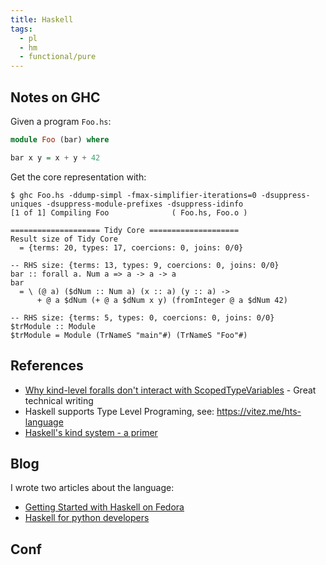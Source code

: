 ```yaml
---
title: Haskell
tags:
  - pl
  - hm
  - functional/pure
---
```


## Notes on GHC

Given a program `Foo.hs`:

```haskell
module Foo (bar) where

bar x y = x + y + 42
```

Get the core representation with:

```
$ ghc Foo.hs -ddump-simpl -fmax-simplifier-iterations=0 -dsuppress-uniques -dsuppress-module-prefixes -dsuppress-idinfo
[1 of 1] Compiling Foo              ( Foo.hs, Foo.o )

==================== Tidy Core ====================
Result size of Tidy Core
  = {terms: 20, types: 17, coercions: 0, joins: 0/0}

-- RHS size: {terms: 13, types: 9, coercions: 0, joins: 0/0}
bar :: forall a. Num a => a -> a -> a
bar
  = \ (@ a) ($dNum :: Num a) (x :: a) (y :: a) ->
      + @ a $dNum (+ @ a $dNum x y) (fromInteger @ a $dNum 42)

-- RHS size: {terms: 5, types: 0, coercions: 0, joins: 0/0}
$trModule :: Module
$trModule = Module (TrNameS "main"#) (TrNameS "Foo"#)
```

## References

- [Why kind-level foralls don't interact with ScopedTypeVariables](https://ryanglscott.github.io/2021/04/05/why-kind-level-foralls-dont-interact-with-scopedtypevariables/) - Great technical writing
- Haskell supports Type Level Programing, see: https://vitez.me/hts-language
- [Haskell's kind system - a primer](https://diogocastro.com/blog/2018/10/17/haskells-kind-system-a-primer/)

## Blog

I wrote two articles about the language:

- [Getting Started with Haskell on Fedora](https://fedoramagazine.org/getting-started-with-haskell-on-fedora/)
- [Haskell for python developers](https://www.softwarefactory-project.io/haskell-for-python-developers.html)

## Conf

<zurihac>
